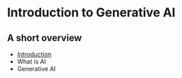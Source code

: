 # Introduction to Generative AI 
## A short overview

- [Introduction](https://github.com/unverciftci/intro2genai/wiki/Introduction)
- What is AI
- Generative AI
